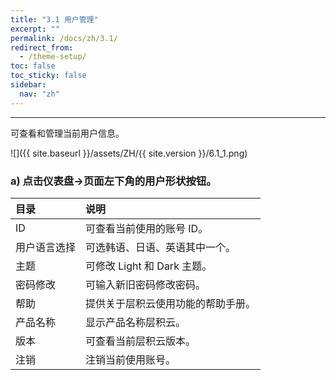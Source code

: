 ```yaml
---
title: "3.1 用户管理"
excerpt: ""
permalink: /docs/zh/3.1/
redirect_from:
  - /theme-setup/
toc: false
toc_sticky: false
sidebar:
  nav: "zh"
---
```


---
可查看和管理当前用户信息。

![]({{ site.baseurl }}/assets/ZH/{{ site.version }}/6.1_1.png)

### a\) 点击仪表盘→页面左下角的用户形状按钮。

| **目录**     | **说明**                           |
| :----------- | :--------------------------------- |
| ID           | 可查看当前使用的账号 ID。          |
| 用户语言选择 | 可选韩语、日语、英语其中一个。     |
| 主题         | 可修改 Light 和 Dark 主题。        |
| 密码修改     | 可输入新旧密码修改密码。           |
| 帮助         | 提供关于层积云使用功能的帮助手册。 |
| 产品名称     | 显示产品名称层积云。               |
| 版本         | 可查看当前层积云版本。             |
| 注销         | 注销当前使用账号。                 |
